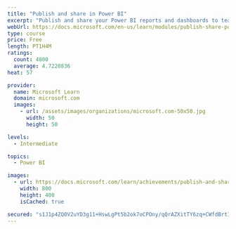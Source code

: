 ```yaml
---
title: "Publish and share in Power BI"
excerpt: "Publish and share your Power BI reports and dashboards to teammates in your organization or to everyone on the web."
webUrl: https://docs.microsoft.com/en-us/learn/modules/publish-share-power-bi/
type: course
price: Free
length: PT1H4M
ratings:
  count: 4800
  average: 4.7220836
heat: 57

provider:
  name: Microsoft Learn
  domain: microsoft.com
  images:
    - url: /assets/images/organizations/microsoft.com-50x50.jpg
      width: 50
      height: 50

levels:
  - Intermediate

topics:
  - Power BI

images:
  - url: https://docs.microsoft.com/learn/achievements/publish-and-share-with-power-bi-desktop-social.png
    width: 800
    height: 400
    isCached: true

secured: "s1J1p4ZQ0V2uYD3g11+HswLgPt5b2ok7oCPOny/qQrAZXitTY6zq+CWfdBrtI5u4kRviAppgHEtN/csXP54wB0qWrXCuFu3GEphomHsA9TRKpqMtkJCJB3VASoPmoXgIi8g24hP0GH5oE+/Z45P4A7/Wma1PqvMOeQ54uMRPZYcmDWsfo80bg+UF0DDI51aGi2U3+hH50Z0fgP+rEtlBlcR5UKfsqeCYf2vK0h4OlddHU33btJ+kHvjvj3Fi3k1WPAulo+0hRxIi7tyNjcfDOJLj7nuYWm7zFI5dy9mA7b+Uj2GGy9Ow528KIjlxoiz6iRVj9mL83/oVeHZd/+GxE2pMLi8pDjbbg+c8AgVTM50YSo6SwldaZeAywcPhtcqVSx2rrjr4fckO8ykugrTwVJOkl6DN4Xiw2YLXu+LM6/E=;NoPB+xbrEMRZUgZ1E97kMg=="
---
```


